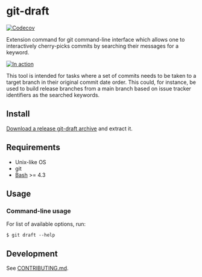 git-draft
=====

[![Codecov](https://img.shields.io/codecov/c/github/gocom/git-draft)](https://app.codecov.io/gh/gocom/git-draft/)

Extension command for git command-line interface which allows one to
interactively cherry-picks commits by searching their messages for a keyword.

[![In action](https://raw.githubusercontent.com/gocom/git-draft/screenshots/images/usage.gif)](https://raw.githubusercontent.com/gocom/git-draft/screenshots/images/usage.gif)

This tool is intended for tasks where a set of commits needs to be taken
to a target branch in their original commit date order. This could, for
instance, be used to build release branches from a main branch based on
issue tracker identifiers as the searched keywords.

Install
-----

[Download a release git-draft archive](https://github.com/gocom/git-draft/releases) and extract it.

Requirements
-----

* Unix-like OS
* git
* [Bash](https://www.gnu.org/software/bash/) >= 4.3

Usage
-----

### Command-line usage

For list of available options, run:

```shell
$ git draft --help
```

Development
-----

See [CONTRIBUTING.md](https://github.com/gocom/git-draft/blob/master/CONTRIBUTING.md).
